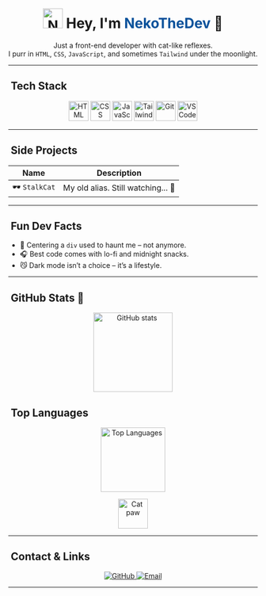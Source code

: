
<!--
**NekoTheDev/NekoTheDev** is a ✨ _special_ ✨ repository because its `README.md` (this file) appears on your GitHub profile.

Here are some ideas to get you started:

- 🔭 I’m currently working on ...
- 🌱 I’m currently learning ...
- 👯 I’m looking to collaborate on ...
- 🤔 I’m looking for help with ...
- 💬 Ask me about ...
- 📫 How to reach me: ...
- 😄 Pronouns: ...
- ⚡ Fun fact: ...
-->


<h1 align="center">
  <img src="https://media.giphy.com/media/JIX9t2j0ZTN9S/giphy.gif" width="40" alt="NekoTheDev cat" />
  Hey, I'm <span style="color:#08529B;">NekoTheDev</span> 🐾
</h1>



<p align="center">
  Just a front-end developer with cat-like reflexes.<br />
  I purr in <code>HTML</code>, <code>CSS</code>, <code>JavaScript</code>, and sometimes <code>Tailwind</code> under the moonlight.
</p>

---

## ​ Tech Stack

<p align="center">
  <img src="https://img.icons8.com/?size=100&id=CMVEhOBzk3Zp&format=png&color=000000" width="40" alt="HTML" />
  <img src="https://img.icons8.com/?size=100&id=5cVdiiKKi0vX&format=png&color=000000" width="40" alt="CSS" />
  <img src="https://img.icons8.com/?size=100&id=V6HShIzw21x7&format=png&color=000000" width="40" alt="JavaScript" />
  <img src="https://img.icons8.com/?size=100&id=t4YbEbA834uH&format=png&color=000000" width="40" alt="Tailwind CSS" />
  <img src="https://img.icons8.com/?size=100&id=FnnFuAIw4e8j&format=png&color=000000" width="40" alt="Git" />
  <img src="https://img.icons8.com/?size=100&id=xBKl2pdJg5kk&format=png&color=000000" width="40" alt="VS Code" />
</p>

---

## ​ Side Projects

| Name | Description |
|------|-------------|
| 🕶 `StalkCat` | My old alias. Still watching... 👀 |

---

## ​ Fun Dev Facts

- 🐾 Centering a `div` used to haunt me – not anymore.  
- 🎧 Best code comes with lo-fi and midnight snacks.  
- 😼 Dark mode isn’t a choice – it’s a lifestyle.  

---

## ​ GitHub Stats 🐾

<p align="center">
  <img src="https://github-readme-stats.vercel.app/api?username=NekoTheDev&show_icons=true&theme=dracula&hide_border=true&icon_color=ff79c6" alt="GitHub stats" height="160" />
</p>

## ​ Top Languages 

<p align="center">
  <img src="https://github-readme-stats.vercel.app/api/top-langs/?username=NekoTheDev&layout=compact&theme=dracula&hide_border=true&title_color=ff79c6&langs_count=3" alt="Top Languages" height="130" />
</p>

<p align="center">
  <img src="https://media.giphy.com/media/v1.Y2lkPTc5MGI3NjExdDdtdjdmOHFjbm83ZnlkYW10bm9lc3M2aWt3NnJtbWg0eXZwaTQyZyZlcD12MV9pbnRlcm5hbF9naWZfYnlfaWQmY3Q9Zw/E6jscXfv3AkWQ/giphy.gif" width="60" alt="Cat paw" />
</p>

---

## ​ Contact & Links

<p align="center">
  <a href="https://github.com/NekoTheDev">
    <img src="https://img.shields.io/badge/GitHub-@NekoTheDev-181717?style=flat&logo=github" alt="GitHub" />
  </a>
  <a href="mailto:mtmn261509@gmail.com">
    <img src="https://img.shields.io/badge/email-mtmn261509%40gmail.com-ff79c6?style=flat&logo=gmail" alt="Email" />
  </a>
</p>

---

